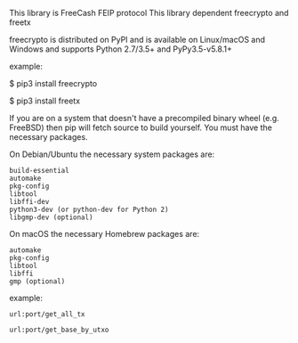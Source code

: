 This library is FreeCash FEIP protocol
This library dependent freecrypto and freetx

freecrypto is distributed on PyPI and is available on Linux/macOS and Windows and supports Python 2.7/3.5+ and PyPy3.5-v5.8.1+

example:


$ pip3 install freecrypto

$ pip3 install freetx

If you are on a system that doesn't have a precompiled binary wheel (e.g. FreeBSD) then pip will fetch source to build yourself. You must have the necessary packages.

On Debian/Ubuntu the necessary system packages are:

    build-essential
    automake
    pkg-config
    libtool
    libffi-dev
    python3-dev (or python-dev for Python 2)
    libgmp-dev (optional)

On macOS the necessary Homebrew packages are:

    automake
    pkg-config
    libtool
    libffi
    gmp (optional)



example:

	url:port/get_all_tx
  
	url:port/get_base_by_utxo



	
